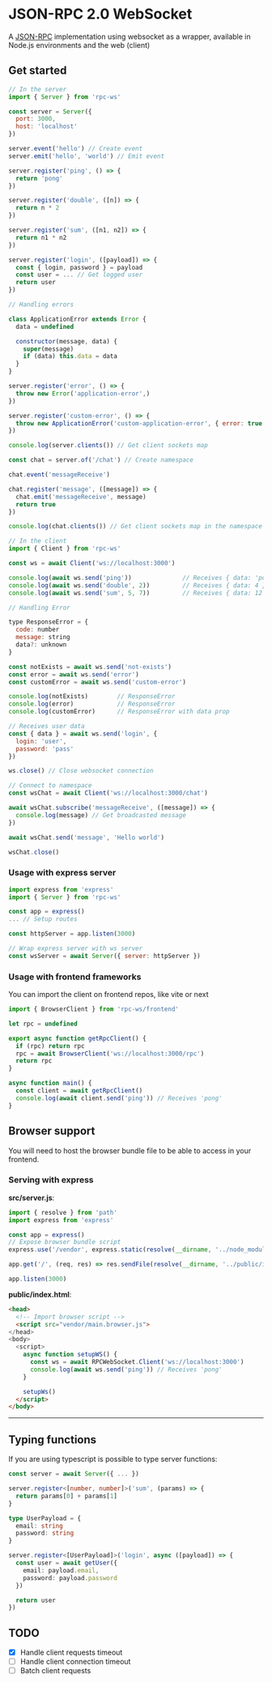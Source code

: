 # JSON-RPC 2.0 WebSocket

A [JSON-RPC](https://www.jsonrpc.org/specification) implementation using websocket as a wrapper, available in Node.js environments and the web (client)

## Get started

```js
// In the server
import { Server } from 'rpc-ws'

const server = Server({
  port: 3000,
  host: 'localhost'
})

server.event('hello') // Create event
server.emit('hello', 'world') // Emit event

server.register('ping', () => {
  return 'pong'
})

server.register('double', ([n]) => {
  return n * 2
})

server.register('sum', ([n1, n2]) => {
  return n1 * n2
})

server.register('login', ([payload]) => {
  const { login, password } = payload
  const user = ... // Get logged user
  return user
})

// Handling errors

class ApplicationError extends Error {
  data = undefined

  constructor(message, data) {
    super(message)
    if (data) this.data = data
  }
}

server.register('error', () => {
  throw new Error('application-error',)
})

server.register('custom-error', () => {
  throw new ApplicationError('custom-application-error', { error: true })
})

console.log(server.clients()) // Get client sockets map

const chat = server.of('/chat') // Create namespace

chat.event('messageReceive')

chat.register('message', ([message]) => {
  chat.emit('messageReceive', message)
  return true
})

console.log(chat.clients()) // Get client sockets map in the namespace

// In the client
import { Client } from 'rpc-ws'

const ws = await Client('ws://localhost:3000')

console.log(await ws.send('ping'))              // Receives { data: 'pong' }
console.log(await ws.send('double', 2))         // Receives { data: 4 }
console.log(await ws.send('sum', 5, 7))         // Receives { data: 12 }

// Handling Error

type ResponseError = {
  code: number
  message: string
  data?: unknown
}

const notExists = await ws.send('not-exists')
const error = await ws.send('error')
const customError = await ws.send('custom-error')

console.log(notExists)        // ResponseError
console.log(error)            // ResponseError
console.log(customError)      // ResponseError with data prop

// Receives user data
const { data } = await ws.send('login', {
  login: 'user',
  password: 'pass'
})

ws.close() // Close websocket connection

// Connect to namespace
const wsChat = await Client('ws://localhost:3000/chat')

await wsChat.subscribe('messageReceive', ([message]) => {
  console.log(message) // Get broadcasted message
})

await wsChat.send('message', 'Hello world')

wsChat.close()
```

### Usage with express server
```js
import express from 'express'
import { Server } from 'rpc-ws'

const app = express()
... // Setup routes

const httpServer = app.listen(3000)

// Wrap express server with ws server
const wsServer = await Server({ server: httpServer })
```

### Usage with frontend frameworks

You can import the client on frontend repos, like vite or next

```js
import { BrowserClient } from 'rpc-ws/frontend'

let rpc = undefined

export async function getRpcClient() {
  if (rpc) return rpc
  rpc = await BrowserClient('ws://localhost:3000/rpc')
  return rpc
}

async function main() {
  const client = await getRpcClient()
  console.log(await client.send('ping')) // Receives 'pong'
}

```

## Browser support

You will need to host the browser bundle file to be able to access in your frontend.

### Serving with express

**src/server.js**:
```js
import { resolve } from 'path'
import express from 'express'

const app = express()
// Expose browser bundle script
express.use('/vendor', express.static(resolve(__dirname, '../node_modules/rpc-ws/dist')))

app.get('/', (req, res) => res.sendFile(resolve(__dirname, '../public/index.html')))

app.listen(3000)
```

**public/index.html**:
```html
<head>
  <!-- Import browser script -->
  <script src="vendor/main.browser.js">
</head>
<body>
  <script>
    async function setupWS() {
      const ws = await RPCWebSocket.Client('ws://localhost:3000')
      console.log(await ws.send('ping')) // Receives 'pong'
    }

    setupWs()
  </script>
</body>
```

---

## Typing functions

If you are using typescript is possible to type server functions:

```ts
const server = await Server({ ... })

server.register<[number, number]>('sum', (params) => {
  return params[0] + params[1]
}

type UserPayload = {
  email: string
  password: string
}

server.register<[UserPayload]>('login', async ([payload]) => {
  const user = await getUser({
    email: payload.email,
    password: payload.password
  })

  return user
})
```

## TODO

- [x] Handle client requests timeout
- [ ] Handle client connection timeout
- [ ] Batch client requests
